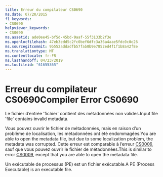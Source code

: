 ```yaml
---
title: Erreur du compilateur CS0690
ms.date: 07/20/2015
f1_keywords:
- CS0690
helpviewer_keywords:
- CS0690
ms.assetid: ade0ee45-bf5d-45bd-9aaf-55f3133b2f3e
ms.openlocfilehash: 47eb3edd5c2fc0bef6dfc3a36a4aae5fdc0c0c26
ms.sourcegitcommit: 9b552addadfb57fab0b9e7852ed4f1f1b8a42f8e
ms.translationtype: MT
ms.contentlocale: fr-FR
ms.lasthandoff: 04/23/2019
ms.locfileid: "61655365"
---
```

# <a name="compiler-error-cs0690"></a><span data-ttu-id="dd58d-102">Erreur du compilateur CS0690</span><span class="sxs-lookup"><span data-stu-id="dd58d-102">Compiler Error CS0690</span></span>
<span data-ttu-id="dd58d-103">Le fichier d’entrée 'fichier' contient des métadonnées non valides.</span><span class="sxs-lookup"><span data-stu-id="dd58d-103">Input file 'file' contains invalid metadata.</span></span>  
  
 <span data-ttu-id="dd58d-104">Vous pouvez ouvrir le fichier de métadonnées, mais en raison d’un problème de localisation, les métadonnées ont été endommagées.</span><span class="sxs-lookup"><span data-stu-id="dd58d-104">You are able to open the metadata file, but due to some localization problem, the metadata was corrupted.</span></span> <span data-ttu-id="dd58d-105">Cette erreur est comparable à l’erreur [CS0009](../../csharp/misc/cs0009.md), sauf que vous pouvez ouvrir le fichier de métadonnées.</span><span class="sxs-lookup"><span data-stu-id="dd58d-105">This is similar to error [CS0009](../../csharp/misc/cs0009.md), except that you are able to open the metadata file.</span></span>  
  
 <span data-ttu-id="dd58d-106">Un exécutable de processus (PE) est un fichier exécutable.</span><span class="sxs-lookup"><span data-stu-id="dd58d-106">A PE (Process Executable) is an executable file.</span></span>

